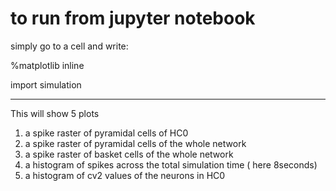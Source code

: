 # to run from jupyter notebook

simply go to a cell and write:

%matplotlib inline

import simulation


____________
This will show 5 plots
1. a spike raster of pyramidal cells of HC0
2. a spike raster of pyramidal cells of the whole network
3. a spike raster of basket cells of the whole network
4. a histogram of spikes across the total simulation time ( here 8seconds)
5. a histogram of cv2 values of the neurons in HC0
